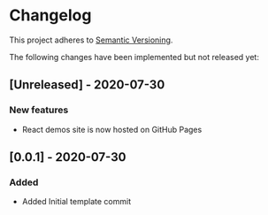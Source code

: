 # Changelog

This project adheres to [Semantic Versioning](http://semver.org/spec/v2.0.0.html).

The following changes have been implemented but not released yet:

## [Unreleased] - 2020-07-30

### New features

- React demos site is now hosted on GitHub Pages

## [0.0.1] - 2020-07-30

### Added

-   Added Initial template commit
